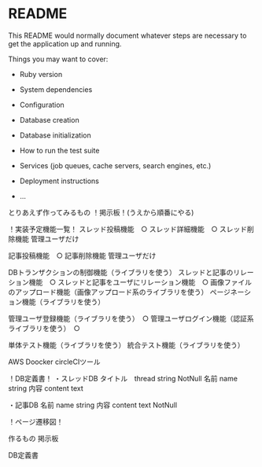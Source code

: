 # README

This README would normally document whatever steps are necessary to get the
application up and running.

Things you may want to cover:

* Ruby version

* System dependencies

* Configuration

* Database creation

* Database initialization

* How to run the test suite

* Services (job queues, cache servers, search engines, etc.)

* Deployment instructions

* ...


とりあえず作ってみるもの
！掲示板！(うえから順番にやる)

！実装予定機能一覧！
スレッド投稿機能　○
スレッド詳細機能　○
スレッド削除機能 管理ユーザだけ

記事投稿機能　○
記事削除機能 管理ユーザだけ


DBトランザクションの制御機能（ライブラリを使う）
スレッドと記事のリレーション機能　○
スレッドと記事をユーザにリレーション機能　○
画像ファイルのアップロード機能（画像アップロード系のライブラリを使う）
ページネーション機能（ライブラリを使う）


管理ユーザ登録機能（ライブラリを使う）　○
管理ユーザログイン機能（認証系ライブラリを使う）　○


単体テスト機能（ライブラリを使う）
統合テスト機能（ライブラリを使う）


AWS
Doocker
circleCIツール


！DB定義書！
・スレッドDB
タイトル　thread string NotNull
名前 name string
内容 content text

・記事DB
名前 name string
内容 content text NotNull


！ページ遷移図！



作るもの
掲示板




DB定義書